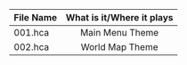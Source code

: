 | File Name | What is it/Where it plays |
| ------------- |:-------------:|
| 001.hca | Main Menu Theme |
| 002.hca | World Map Theme  |

